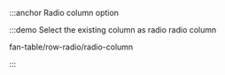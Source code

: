 :::anchor Radio column option

:::demo Select the existing column as radio radio column

fan-table/row-radio/radio-column

:::
